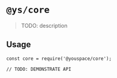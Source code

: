 # `@ys/core`

> TODO: description

## Usage

```
const core = require('@youspace/core');

// TODO: DEMONSTRATE API
```
